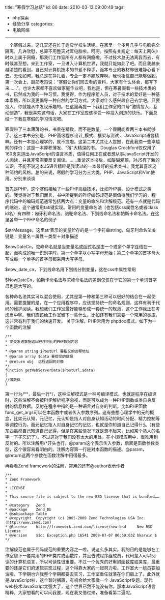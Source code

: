 title: "寒假学习总结"
id: 86
date: 2010-03-12 09:00:49
tags: 
- php探索
- 经验分享
categories: 
- 电脑网络
---

一个寒假过来，这几天还在忙于适应学校生活呢。在家里一个多月几乎与电脑完全隔离，几许欣慰，总算不用整天对着电脑啦，呵呵。按照有关规定：每天上网6小时以上属于网瘾，那我们工作室所有人都有网瘾啦。不过技术总无法离我而去，有时候甚至想，来到工作室，一旦进入计算机世界，我就只能如此了吧。而且我越来越清楚的看到，自己对计算机技术的书爱不释手，而本专业的教材却很难静心看下去。无论如何，我总是在挣扎着，专业一定不能放弃啊。我也相信自己能够做到。第一次会上，副部老冯说：“寒假让你们回去看的资料，大家有什么体会，都写下来……”。也许大家都不喜欢做家庭作业吧，我也是，但在寒暑假看一些技术类的书，已然成为我的一种习惯。我觉得，作为程序组人员，对于技术的爱好是一种基本素质，所以我更倡导一种自然的学习方式，大家对什么感兴趣自己去学吧。只要投入，你就能从中发现乐趣的。在这里再提一下我们工作室的口号“激情投入，互动创造”，我很喜欢这句话，大家在工作室应该享受一种投入创造的快乐。下面总结一下我在寒假的学习情况吧。

寒假带了三本薄薄的书，书贵在精致，而不是数量，一个假期能看两三本书就够了。这三本书分别是，PHP高级程序设计_模式、框架与测试 、JavaScript语言精粹。还有一本是心理学的，就不提啦。这第二本尤其让人震撼，在此我摘一些卓越网的评价：这是一本厚积薄发、“薄”大精深的书。 Douglas Crockford仅仅用了160页来道出JavaScript的语言本质，值得任何正在或者想从事JavaScript开发的人阅读，并且非常需要反复阅读。……重读这本书后，如醍醐灌顶，对JS有了新的认识。不能不说这本JS语言精粹是我读过的一本最好的技术类书。我尤其喜欢这种简约的风格。总的来说，寒假的学习分为三大类，PHP、JavaScript和Vim使用。分别来谈谈

首先是PHP，这个寒假接触了一些PHP高级技术，比如PHP类、设计模式之类的。我觉得对于我们而言，书中所提到的PHP编码规范是很值得我们学习的，程序代码中的编码规范通常包括两大点：变量的命名和注解规范。还有一点就是代码的缩进，这个通常用tab键实现。常用的变量命名法（也包括css属性名或者class id名）有四种：匈牙利命名法、骆驼命名法、下划线命名法和帕斯卡命名法。在这里各举一个PHP命名的例子

$strMessage，这里str表示的变量贮存的是一个字符串string，匈牙利命名法关键是：变量名＝属性＋类型＋对象描述

$nowDateCn，驼峰命名就是当变量名或函式名是由一个或多个单字连结在一起，而构成的唯一识别字时，第一个单字以小写字母开始；第二个单字的首字母大写或每一个单字的首字母都采用大写字母。

$now_date_cn，下划线命名用下划线分割变量，这在css中属性常用

$NowDateCn，帕斯卡命名法与驼峰命名法的差别仅仅在于它的第一个单词首字母也是大写的。

各种命名法其实可以混合使用，尤其是第一种和第三种可以很好的结合在一起使用。需要提醒的是，在一个应用程序中，应该坚持统一的命名规则，这样有利于代码的维护阅读。我想我们工作室最好能够形成一套统一的规范，这个工作我正在考虑当中呢。我们应该给工作室留下一些什么，比如还有我们需要一个常用的类库，这非常有利于我们的快速开发。
关于注解，PHP常用为 phpdoc模式，如下为一个函数的注解

```
/**
* 提交发送数据返回已序列化的PHP数据内容
*
* @param string $PostUrl 要指交的远程地址
* @param array $data 要提交的数据
* @return obj  远程返回的对像
*/
function getWebServerData($PostUrl,$data)
{
//函数体
}
```

第一行为/**，最后一行*/，这种注解模式是一种可编译模式，也就是程序在编译时，这些注解不会被PHP解析程序忽视，而是可以成为一种PHP函数或类自身反射的信息数据。反射在程序中指的是一种语言对自身的判断，比如PHP函数func_get_args可以在本函数中或者传入参数序列。这有些想心理学中的元的概念，比如元认知，元记忆，元认知是指人对自身认知活动的时间分配、精力控制等等调控行为，而元记忆指人对自身记忆的记忆，也就是你知道自己记得什么（有些东西虽然自己知道自己记得，但是在某些情况下就是想不起来，比如某个熟人的名字一下子忘记了）。不过这对于我们没有太大的用处，在小规模应用中，很难用到反射的。所以注解用/*开头也行。@param这个表示传入参数，后面是函数参数类型，这个很容易看明白的。注解内容第一行是对本函数的描述。@param，@return这两个参数在函数注解中用得最多。

再看看Zend framework的注解，常用的还有@author表示作者

```
/**
* Zend Framework
*
* LICENSE
*
* This source file is subject to the new BSD license that is bundled……
*
* @category   Zend
* @package    Zend_Db
* @subpackage Table
* @copyright  Copyright (c) 2005-2009 Zend Technologies USA Inc. (http://www.zend.com)
* @license    http://framework.zend.com/license/new-bsd     New BSD License
* @version    $Id: Exception.php 16541 2009-07-07 06:59:03Z bkarwin $
*/
```

注解规范也属于代码规范的重要内容之一啦。说这么多其实，我的目的是能够在工作室留下一套常用的PHP类库或函数库，并且告诫程序组成员，代码是人可以阅读的计算机语言，所以可读性很重要。不过一个优秀的好用的函数库或类库，最重要的还是它们的逻辑实现过程，这个得靠大家的一起努力啦。工作室大一组员要加油啦，下学期也许我整个学期都要去实习，工作室重任就落在你们肩上了。此外就是JavaScript啦，这个暂时搁置，有机会给大家做一个 JavaScript专题，现代web技术JavaScript太强大了，这个世界已然不能没有你。那本JavaScript语言精粹，大家想看的可以问我要，现在我又借过来，准备看第二遍呢。
